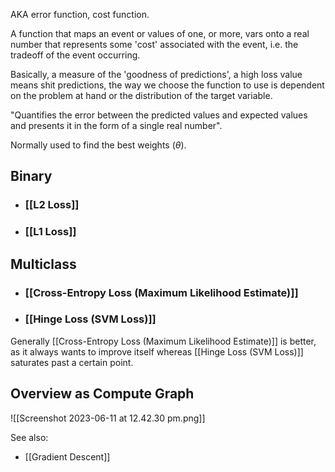AKA error function, cost function.

A function that maps an event or values of one, or more, vars onto a real number that represents some 'cost' associated with the event, i.e. the tradeoff of the event occurring.

Basically, a measure of the 'goodness of predictions', a high loss value means shit predictions, the way we choose the function to use is dependent on the problem at hand or the distribution of the target variable.

"Quantifies the error between the predicted values and expected values and presents it in the form of a single real number".

Normally used to find the best weights ($\theta$).

## Binary
- ### [[L2 Loss]]
- ### [[L1 Loss]]

## Multiclass
- ### [[Cross-Entropy Loss (Maximum Likelihood Estimate)]]
- ### [[Hinge Loss (SVM Loss)]]

Generally [[Cross-Entropy Loss (Maximum Likelihood Estimate)]] is better, as it always wants to improve itself whereas [[Hinge Loss (SVM Loss)]] saturates past a certain point.

## Overview as Compute Graph

![[Screenshot 2023-06-11 at 12.42.30 pm.png]]


See also:
- [[Gradient Descent]]